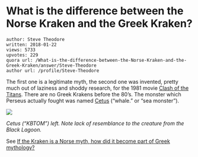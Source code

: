 # What is the difference between the Norse Kraken and the Greek Kraken?

	author: Steve Theodore
	written: 2018-01-22
	views: 5733
	upvotes: 229
	quora url: /What-is-the-difference-between-the-Norse-Kraken-and-the-Greek-Kraken/answer/Steve-Theodore
	author url: /profile/Steve-Theodore


The first one is a legitimate myth, the second one was invented, pretty much out of laziness and shoddy research, for the 1981 movie [Clash of the Titans](http://www.imdb.com/title/tt0082186/). There are no Greek Krakens before the 80’s. The monster which Perseus actually fought was named [Cetus](https://en.wikipedia.org/wiki/Cetus_(mythology)) (“whale.” or “sea monster”).

![](https://qph.fs.quoracdn.net/main-qimg-aca970328e1069eb046697ddd79d169c)

_Cetus (“KBTOM”) left. Note lack of resemblance to the creature from the Black Lagoon._ 

See [If the Kraken is a Norse myth, how did it become part of Greek mythology?](https://www.quora.com/If-the-Kraken-is-a-Norse-myth-how-did-it-become-part-of-Greek-mythology/answer/Steve-Theodore)

